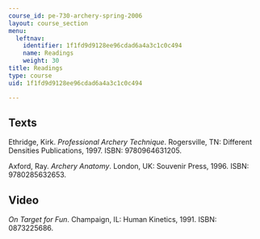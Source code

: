 ```yaml
---
course_id: pe-730-archery-spring-2006
layout: course_section
menu:
  leftnav:
    identifier: 1f1fd9d9128ee96cdad6a4a3c1c0c494
    name: Readings
    weight: 30
title: Readings
type: course
uid: 1f1fd9d9128ee96cdad6a4a3c1c0c494

---
```


Texts
-----

Ethridge, Kirk. _Professional Archery Technique_. Rogersville, TN: Different Densities Publications, 1997. ISBN: 9780964631205.

Axford, Ray. _Archery Anatomy_. London, UK: Souvenir Press, 1996. ISBN: 9780285632653.

Video
-----

_On Target for Fun_. Champaign, IL: Human Kinetics, 1991. ISBN: 0873225686.